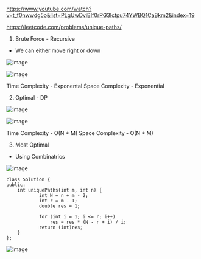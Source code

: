 https://www.youtube.com/watch?v=t_f0nwwdg5o&list=PLgUwDviBIf0rPG3Ictpu74YWBQ1CaBkm2&index=19

https://leetcode.com/problems/unique-paths/

1. Brute Force - Recursive

- We can either move right or down

![image](https://user-images.githubusercontent.com/53824950/139000442-ffeecb9a-f831-4e0b-9f83-cfff6bfdbc7b.png)

![image](https://user-images.githubusercontent.com/53824950/139000567-0c8fbc42-c9ea-42f1-8868-09a028fc8bb0.png)

Time Complexity - Exponental
Space Complexity - Exponential

2. Optimal - DP

![image](https://user-images.githubusercontent.com/53824950/139001427-8adc3783-9542-426d-9ec9-27a34f113d5f.png)

![image](https://user-images.githubusercontent.com/53824950/139001452-e83b63a0-354d-4011-abe4-934149e6f9da.png)


Time Complexity - O(N * M)
Space Complexity - O(N * M)

3. Most Optimal 

- Using Combinatrics

![image](https://user-images.githubusercontent.com/53824950/139001904-8fd57aeb-9ec3-4be6-a237-6b42d98fc588.png)

```
class Solution {
public:
    int uniquePaths(int m, int n) {
            int N = n + m - 2;
            int r = m - 1; 
            double res = 1;
            
            for (int i = 1; i <= r; i++)
                res = res * (N - r + i) / i;
            return (int)res;
    }
};
```

![image](https://user-images.githubusercontent.com/53824950/139001991-2cc64ffc-23c1-4629-b043-3d85e9326990.png)



